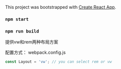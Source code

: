 This project was bootstrapped with [Create React App](https://github.com/facebook/create-react-app).

### `npm start`
### `npm run build`

提供vw和rem两种布局方案

配置方式：
webpack.config.js

```js
const Layout = 'vw'; // you can select rem or vw
```
